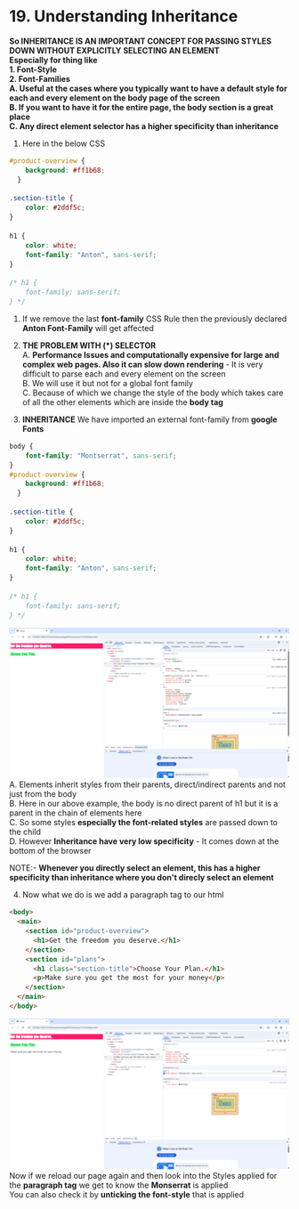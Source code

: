 # 19. Understanding Inheritance

**So INHERITANCE IS AN IMPORTANT CONCEPT FOR PASSING STYLES DOWN WITHOUT EXPLICITLY SELECTING AN ELEMENT**  
**Especially for thing like**   
**1. Font-Style**   
**2. Font-Families**    
**A. Useful at the cases where you typically want to have a default style for each and every element on the body page of the screen**   
**B. If you want to have it for the entire page, the body section is a great place**   
**C. Any direct element selector has a higher specificity than inheritance**   

1. Here in the below CSS
```CSS
#product-overview {
    background: #ff1b68;
  }
  
.section-title {
    color: #2ddf5c;
}
  
h1 {
    color: white;
    font-family: "Anton", sans-serif;
}
  
/* h1 {
    font-family: sans-serif;
} */
```
1. If we remove the last **font-family** CSS Rule then the previously declared **Anton Font-Family** will get affected

2. **THE PROBLEM WITH (*) SELECTOR**        
    A. **Performance Issues and computationally expensive for large and complex web pages. Also it can slow down rendering** - It is very difficult to parse each and every element on the screen   
    B. We will use it but not for a global font family      
    C. Because of which we change the style of the body which takes care of all the other elements which are inside the **body tag**    

3. **INHERITANCE**
We have imported an external font-family from **google Fonts**
```CSS
body {
    font-family: "Montserrat", sans-serif;
}
#product-overview {
    background: #ff1b68;
  }
  
.section-title {
    color: #2ddf5c;
}
  
h1 {
    color: white;
    font-family: "Anton", sans-serif;
}
  
/* h1 {
    font-family: sans-serif;
} */
```  
![Inheritance Example](./images/Inheritance.png)    
    A. Elements inherit styles from their parents, direct/indirect parents and not just from the body   
    B. Here in our above example, the body is no direct parent of h1 but it is a parent in the chain of elements here   
    C. So some styles **especially the font-related styles** are passed down to the child   
    D. However **Inheritance have very low specificity** - It comes down at the bottom of the browser   

NOTE:- **Whenever you directly select an element, this has a higher specificity than inheritance where you don't direcly select an element**

4. Now what we do is we add a paragraph tag to our html
``` HTML
<body>
  <main>
    <section id="product-overview">
      <h1>Get the freedom you deserve.</h1>
    </section>
    <section id="plans">
      <h1 class="section-title">Choose Your Plan.</h1>
      <p>Make sure you get the most for your money</p>
    </section>
  </main>
</body>
```     
![Montserrat Style Being Applied](./images/Montserrat_Style.png)
Now if we reload our page again and then look into the Styles applied for the **paragraph tag** we get to know the **Monserrat** is applied         
You can also check it by **unticking the font-style** that is applied

